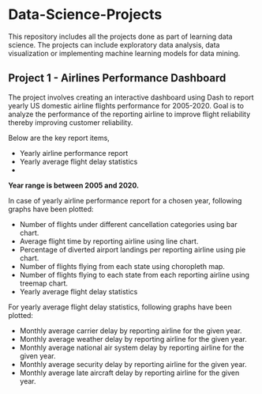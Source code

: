 # Data-Science-Projects
This repository includes all the projects done as part of learning data science. 
The projects can include exploratory data analysis, data visualization or implementing machine learning models for data mining. 

<h2> Project 1 - Airlines Performance Dashboard </h2>

The project involves creating an interactive dashboard using Dash to report yearly US domestic airline flights performance for 2005-2020. Goal is to analyze the performance of the reporting airline to improve flight reliability thereby improving customer reliability.

Below are the key report items,

- Yearly airline performance report 
- Yearly average flight delay statistics
- 
**Year range is between 2005 and 2020.**



In case of yearly airline performance report for a chosen year, following graphs have been plotted:

- Number of flights under different cancellation categories using bar chart.
- Average flight time by reporting airline using line chart.
- Percentage of diverted airport landings per reporting airline using pie chart.
- Number of flights flying from each state using choropleth map.
- Number of flights flying to each state from each reporting airline using treemap chart.
- Yearly average flight delay statistics

For yearly average flight delay statistics, following graphs have been plotted:

- Monthly average carrier delay by reporting airline for the given year.
- Monthly average weather delay by reporting airline for the given year.
- Monthly average national air system delay by reporting airline for the given year.
- Monthly average security delay by reporting airline for the given year.
- Monthly average late aircraft delay by reporting airline for the given year.


